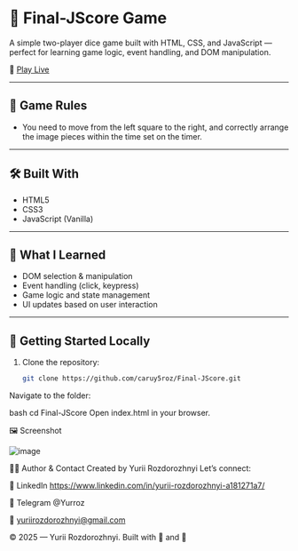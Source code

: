 # 🎲 Final-JScore Game

A simple two-player dice game built with HTML, CSS, and JavaScript — perfect for learning game logic, event handling, and DOM manipulation.

🔗 [Play Live](https://caruy5roz.github.io/Puzzle_Game/)


---

## 📌 Game Rules

- You need to move from the left square to the right, and correctly arrange the image pieces within the time set on the timer.

---

## 🛠️ Built With

- HTML5
- CSS3
- JavaScript (Vanilla)

---

## 🧠 What I Learned

- DOM selection & manipulation
- Event handling (click, keypress)
- Game logic and state management
- UI updates based on user interaction

---

## 🚀 Getting Started Locally

1. Clone the repository:
   ```bash
   git clone https://github.com/caruy5roz/Final-JScore.git
Navigate to the folder:

bash
cd Final-JScore
Open index.html in your browser.

🖼️ Screenshot


![image](https://github.com/user-attachments/assets/51c1ea92-94de-4e07-85fb-2700ee93fcfc)


🙋‍♂️ Author & Contact
Created by Yurii Rozdorozhnyi
Let’s connect:

💼 LinkedIn https://www.linkedin.com/in/yurii-rozdorozhnyi-a181271a7/

💬 Telegram @Yurroz


📧 yuriirozdorozhnyi@gmail.com

© 2025 — Yurii Rozdorozhnyi. Built with 🎲 and 🧠
